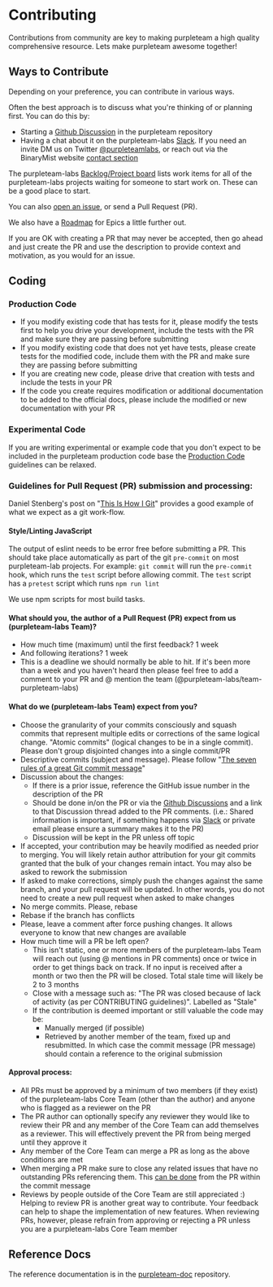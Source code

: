 # Contributing

Contributions from community are key to making purpleteam a high quality comprehensive resource. Lets make purpleteam awesome together!

## Ways to Contribute

Depending on your preference, you can contribute in various ways.

Often the best approach is to discuss what you're thinking of or planning first. You can do this by:

* Starting a [Github Discussion](https://github.com/purpleteam-labs/purpleteam/discussions) in the purpleteam repository
* Having a chat about it on the purpleteam-labs [Slack](https://purpleteam-labs.slack.com). If you need an invite DM us on Twitter [@purpleteamlabs](https://twitter.com/purpleteamlabs), or reach out via the BinaryMist website [contact section](https://binarymist.io/#contact)

The purpleteam-labs [Backlog/Project board](https://github.com/purpleteam-labs/purpleteam/projects/2) lists work items for all of the purpleteam-labs projects waiting for someone to start work on. These can be a good place to start.

You can also [open an issue](https://github.com/purpleteam-labs/purpleteam/issues/new/choose), or send a Pull Request (PR).

We also have a [Roadmap](https://github.com/purpleteam-labs/purpleteam/projects/1) for Epics a little further out.

If you are OK with creating a PR that may never be accepted, then go ahead and just create the PR and use the description to provide context and motivation, as you would for an issue.

## Coding

### Production Code

* If you modify existing code that has tests for it, please modify the tests first to help you drive your development, include the tests with the PR and make sure they are passing before submitting
* If you modify existing code that does not yet have tests, please create tests for the modified code, include them with the PR and make sure they are passing before submitting
* If you are creating new code, please drive that creation with tests and include the tests in your PR
* If the code you create requires modification or additional documentation to be added to the official docs, please include the modified or new documentation with your PR

### Experimental Code

If you are writing experimental or example code that you don't expect to be included in the purpleteam production code base the [Production Code](#production-code) guidelines can be relaxed.

### Guidelines for Pull Request (PR) submission and processing:

Daniel Stenberg's post on "[This Is How I Git](https://daniel.haxx.se/blog/2020/11/09/this-is-how-i-git/)" provides a good example of what we expect as a git work-flow.

#### Style/Linting JavaScript

The output of eslint needs to be error free before submitting a PR. This should take place automatically as part of the git `pre-commit` on most purpleteam-lab projects.
For example: `git commit` will run the `pre-commit` hook, which runs the `test` script before allowing commit. The `test` script has a `pretest` script which runs `npm run lint`

We use npm scripts for most build tasks.

#### What should you, the author of a Pull Request (PR) expect from us (purpleteam-labs Team)?

* How much time (maximum) until the first feedback? 1 week
* And following iterations? 1 week
* This is a deadline we should normally be able to hit. If it's been more than a week and you haven't heard then please feel free to add a comment to your PR and @ mention the team (@purpleteam-labs/team-purpleteam-labs)

#### What do we (purpleteam-labs Team) expect from you?

* Choose the granularity of your commits consciously and squash commits that represent multiple edits or corrections of the same logical change. "Atomic commits" (logical changes to be in a single commit). Please don't group disjointed changes into a single commit/PR
* Descriptive commits (subject and message). Please follow "[The seven rules of a great Git commit message](https://chris.beams.io/posts/git-commit/#seven-rules)"
* Discussion about the changes:
  * If there is a prior issue, reference the GitHub issue number in the description of the PR
  * Should be done in/on the PR or via the [Github Discussions](https://github.com/purpleteam-labs/purpleteam/discussions) and a link to that Discussion thread added to the PR comments. (i.e.: Shared information is important, if something happens via [Slack](https://purpleteam-labs.slack.com/) or private email please ensure a summary makes it to the PR)
  * Discussion will be kept in the PR unless off topic
* If accepted, your contribution may be heavily modified as needed prior to merging. You will likely retain author attribution for your git commits granted that the bulk of your changes remain intact. You may also be asked to rework the submission
* If asked to make corrections, simply push the changes against the same branch, and your pull request will be updated. In other words, you do not need to create a new pull request when asked to make changes
* No merge commits. Please, rebase
* Rebase if the branch has conflicts
* Please, leave a comment after force pushing changes. It allows everyone to know that new changes are available
* How much time will a PR be left open?
  * This isn't static, one or more members of the purpleteam-labs Team will reach out (using @ mentions in PR comments) once or twice in order to get things back on track. If no input is received after a month or two then the PR will be closed. Total stale time will likely be 2 to 3 months
  * Close with a message such as: "The PR was closed because of lack of activity (as per CONTRIBUTING guidelines)". Labelled as "Stale"
  * If the contribution is deemed important or still valuable the code may be:
    * Manually merged (if possible)
    * Retrieved by another member of the team, fixed up and resubmitted. In which case the commit message (PR message) should contain a reference to the original submission

#### Approval process:

* All PRs must be approved by a minimum of two members (if they exist) of the purpleteam-labs Core Team (other than the author) and anyone who is flagged as a reviewer on the PR
* The PR author can optionally specify any reviewer they would like to review their PR and any member of the Core Team can add themselves as a reviewer. This will effectively prevent the PR from being merged until they approve it
* Any member of the Core Team can merge a PR as long as the above conditions are met
* When merging a PR make sure to close any related issues that have no outstanding PRs referencing them. This [can be done](https://github.blog/2013-03-18-closing-issues-across-repositories/) from the PR within the commit message
* Reviews by people outside of the Core Team are still appreciated :)  
  Helping to review PR is another great way to contribute. Your feedback can help to shape the implementation of new features. When reviewing PRs, however, please refrain from approving or rejecting a PR unless you are a purpleteam-labs Core Team member

## Reference Docs

The reference documentation is in the [purpleteam-doc](https://github.com/purpleteam-labs/purpleteam-doc) repository.

